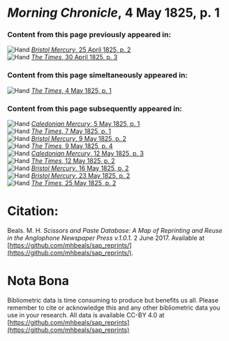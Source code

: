 # *Morning Chronicle*, 4 May 1825, p. 1  
  
### Content from this page previously appeared in:  
![Hand](http://scissorsandpaste.net/wp-content/uploads/2017/06/smallhandpointer.png) [*Bristol Mercury*, 25 April 1825, p. 2](https://mhbeals.github.io/sap_html/Bristol-Mercury/Bristol-Mercury-25-April-1825-p-2)  
![Hand](http://scissorsandpaste.net/wp-content/uploads/2017/06/smallhandpointer.png) [*The Times*, 30 April 1825, p. 3](https://mhbeals.github.io/sap_html/The-Times/The-Times-30-April-1825-p-3)  
  
### Content from this page simeltaneously appeared in:  
![Hand](http://scissorsandpaste.net/wp-content/uploads/2017/06/smallhandpointer.png) [*The Times*, 4 May 1825, p. 1](https://mhbeals.github.io/sap_html/The-Times/The-Times-4-May-1825-p-1)  
  
### Content from this page subsequently appeared in:  
![Hand](http://scissorsandpaste.net/wp-content/uploads/2017/06/smallhandpointer.png) [*Caledonian Mercury*, 5 May 1825, p. 1](https://mhbeals.github.io/sap_html/Caledonian-Mercury/Caledonian-Mercury-5-May-1825-p-1)  
![Hand](http://scissorsandpaste.net/wp-content/uploads/2017/06/smallhandpointer.png) [*The Times*, 7 May 1825, p. 1](https://mhbeals.github.io/sap_html/The-Times/The-Times-7-May-1825-p-1)  
![Hand](http://scissorsandpaste.net/wp-content/uploads/2017/06/smallhandpointer.png) [*Bristol Mercury*, 9 May 1825, p. 2](https://mhbeals.github.io/sap_html/Bristol-Mercury/Bristol-Mercury-9-May-1825-p-2)  
![Hand](http://scissorsandpaste.net/wp-content/uploads/2017/06/smallhandpointer.png) [*The Times*, 9 May 1825, p. 4](https://mhbeals.github.io/sap_html/The-Times/The-Times-9-May-1825-p-4)  
![Hand](http://scissorsandpaste.net/wp-content/uploads/2017/06/smallhandpointer.png) [*Caledonian Mercury*, 12 May 1825, p. 3](https://mhbeals.github.io/sap_html/Caledonian-Mercury/Caledonian-Mercury-12-May-1825-p-3)  
![Hand](http://scissorsandpaste.net/wp-content/uploads/2017/06/smallhandpointer.png) [*The Times*, 12 May 1825, p. 2](https://mhbeals.github.io/sap_html/The-Times/The-Times-12-May-1825-p-2)  
![Hand](http://scissorsandpaste.net/wp-content/uploads/2017/06/smallhandpointer.png) [*Bristol Mercury*, 16 May 1825, p. 2](https://mhbeals.github.io/sap_html/Bristol-Mercury/Bristol-Mercury-16-May-1825-p-2)  
![Hand](http://scissorsandpaste.net/wp-content/uploads/2017/06/smallhandpointer.png) [*Bristol Mercury*, 23 May 1825, p. 2](https://mhbeals.github.io/sap_html/Bristol-Mercury/Bristol-Mercury-23-May-1825-p-2)  
![Hand](http://scissorsandpaste.net/wp-content/uploads/2017/06/smallhandpointer.png) [*The Times*, 25 May 1825, p. 2](https://mhbeals.github.io/sap_html/The-Times/The-Times-25-May-1825-p-2)  


# Citation: 

Beals. M. H. *Scissors and Paste Database: A Map of Reprinting and Reuse in the Anglophone Newspaper Press v.1.0.1.* 2 June 2017. Available at [https://github.com/mhbeals/sap_reprints/](https://github.com/mhbeals/sap_reprints/). 

# Nota Bona

Bibliometric data is time consuming to produce but benefits us all. Please remember to cite or acknowledge this and any other bibliometric data you use in your research. All data is available CC-BY 4.0 at [https://github.com/mhbeals/sap_reprints](https://github.com/mhbeals/sap_reprints)